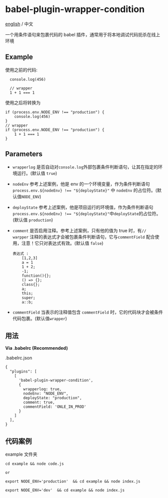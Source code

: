 # babel-plugin-wrapper-condition
[english](https://github.com/bowlingQ/babel-plugin-wrapper-condition/blob/main/README.md) / 中文

一个用条件语句来包裹代码的 babel 插件，通常用于将本地调试代码扼杀在线上环境
## Example
使用之前的代码:
```
  console.log(456)

  // wrapper
  1 + 1 === 1
```
使用之后将转换为
```
if (process.env.NODE_ENV !== "production") {
    console.log(456)
}
// wrapper
if (process.env.NODE_ENV !== "production") {
    1 + 1 === 1
}

```

## Parameters 

- `wrapperlog`
   是否自动对`console.log`外部包裹条件判断语句，让其在指定的环境运行。(默认值 `true`)
- `nodeEnv` 
  参考上述案例，他是 env 的一个环境变量，作为条件判断语句 `process.env.${nodeEnv} !== "${deployState}"` 中 `nodeEnv` 的占位符。(默认值`NODE_ENV`)
- `deployState`
  参考上述案例，他是项目运行的环境值，作为条件判断语句 `process.env.${nodeEnv} !== "${deployState}"`中`deployState`的占位符。(默认值 `production`)
- `comment`
  是否启用注释。参考上述案例，只有他的值为 true 时，有`// warpper` 注释的表达式才会被包裹条件判断语句，它与`commentField` 配合使用，注意！它只对表达式有效。(默认值 `false`)
  
  ```
  表达式 :
      [1,2,3]
      a = 1
      1 + 2;
      -1;
      function(){};
      () => {};
      class{};
      a;
      this;
      super;
      a::b;
  ```
- `commentField`
  当表示的注释值包含 `commentField` 时，它的代码块才会被条件代码包裹。(默认值`wrapper`)
 

## 用法

**Via .babelrc (Recommended)** 

.babelrc.json
```
{
  "plugins": [
    [
      'babel-plugin-wrapper-condition',
      {
        wrapperlog: true,
        nodeEnv: "NODE_ENV",
        deployState: "production",
        comment: true,
        commentField: 'ONLE_IN_PROD'
      }
    ]
  ],
}
```



## 代码案例
example 文件夹
```
cd example && node code.js   

or

export NODE_ENV='production'  && cd example && node index.js

export NODE_ENV='dev'  && cd example && node index.js

```